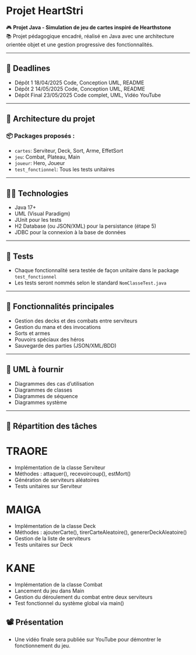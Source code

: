 # Projet HeartStri

🎮 **Projet Java - Simulation de jeu de cartes inspiré de Hearthstone**  
📚 Projet pédagogique encadré, réalisé en Java avec une architecture orientée objet et une gestion progressive des fonctionnalités.

---

## 📅 Deadlines

- Dépôt 1        18/04/2025    Code, Conception UML, README          
- Dépôt 2        14/05/2025    Code, Conception UML, README          
- Dépôt Final    23/05/2025    Code complet, UML, Vidéo YouTube      

---

## 🧱 Architecture du projet

### 📦 Packages proposés :
- `cartes`: Serviteur, Deck, Sort, Arme, EffetSort
- `jeu`: Combat, Plateau, Main
- `joueur`: Hero, Joueur
- `test_fonctionnel`: Tous les tests unitaires

---

## 👨‍💻 Technologies

- Java 17+
- UML (Visual Paradigm)
- JUnit pour les tests
- H2 Database (ou JSON/XML) pour la persistance (étape 5)
- JDBC pour la connexion à la base de données

---

## 🧪 Tests

- Chaque fonctionnalité sera testée de façon unitaire dans le package `test_fonctionnel`
- Les tests seront nommés selon le standard `NomClasseTest.java`

---

## 🎯 Fonctionnalités principales

- Gestion des decks et des combats entre serviteurs
- Gestion du mana et des invocations
- Sorts et armes
- Pouvoirs spéciaux des héros
- Sauvegarde des parties (JSON/XML/BDD)

---

## 🧩 UML à fournir

- Diagrammes des cas d’utilisation
- Diagrammes de classes
- Diagrammes de séquence
- Diagrammes système

---

## 👥 Répartition des tâches

# TRAORE
- Implémentation de la classe Serviteur
- Méthodes : attaquer(), recevoircoup(), estMort()
- Génération de serviteurs aléatoires
- Tests unitaires sur Serviteur        
# MAIGA
- Implémentation de la classe Deck
- Méthodes : ajouterCarte(), tirerCarteAleatoire(), genererDeckAleatoire()
- Gestion de la liste de serviteurs
- Tests unitaires sur Deck
# KANE  
- Implémentation de la classe Combat
- Lancement du jeu dans Main
- Gestion du déroulement du combat entre deux serviteurs
- Test fonctionnel du système global via main()

## 📽️ Présentation

- Une vidéo finale sera publiée sur YouTube pour démontrer le fonctionnement du jeu.

